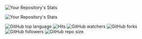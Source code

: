  ![Your Repository's Stats](https://github-readme-stats.vercel.app/api?username=christophe-freijanes&show_icons=true)

 ![Your Repository's Stats](https://github-readme-stats.vercel.app/api/top-langs/?username=christophe-freijanes&theme=blue-green)
 
 ![GitHub top language](https://img.shields.io/github/languages/top/christophe-freijanes/christophe-freijanes?style=flat-square) ![Hits](https://hitcounter.pythonanywhere.com/count/tag.svg?url=https://github.com/christophe-freijanes/formation) ![GitHub watchers](https://img.shields.io/github/watchers/christophe-freijanes/christophe-freijanes?style=flat-square) ![GitHub forks](https://img.shields.io/github/forks/christophe-freijanes/christophe-freijanes?style=flat-square) ![GitHub followers](https://img.shields.io/github/followers/christophe-freijanes?style=flat-square) ![GitHub repo size](https://img.shields.io/github/repo-size/christophe-freijanes/christophe-freijanes?style=flat-square)
